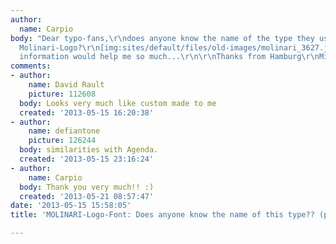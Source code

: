 ```yaml
---
author:
  name: Carpio
body: "Dear typo-fans,\r\ndoes anyone know the name of the type they used in this
  Molinari-Logo?\r\n[img:sites/default/files/old-images/molinari_3627.jpg]\r\n\r\nAny
  information would help me so much...\r\n\r\nThanks from Hamburg\r\nMichael"
comments:
- author:
    name: David Rault
    picture: 112608
  body: Looks very much like custom made to me
  created: '2013-05-15 16:20:38'
- author:
    name: defiantone
    picture: 126244
  body: similarities with Agenda.
  created: '2013-05-15 23:16:24'
- author:
    name: Carpio
  body: Thank you very much!! :)
  created: '2013-05-21 08:57:47'
date: '2013-05-15 15:58:05'
title: 'MOLINARI-Logo-Font: Does anyone know the name of this type?? (pic inside)'

---
```

